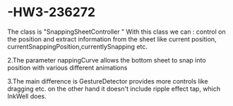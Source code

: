 # -HW3-236272
The class is "SnappingSheetController "
With this class we can :
control on the position 
and extract information from the sheet 
like current position, currentSnappingPosition,currentlySnapping etc.

2.The parameter nappingCurve allows the bottom sheet to snap into position with various different
animations

3.The main difference is GestureDetector provides more controls like dragging etc. on the other hand it doesn't include ripple effect tap, which InkWell does.
